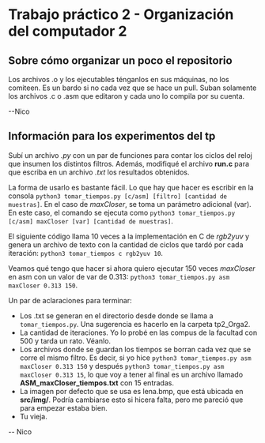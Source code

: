 Trabajo práctico 2 - Organización del computador 2
====================================================


Sobre cómo organizar un poco el repositorio
-----------------------------------------------------

Los archivos .o y los ejecutables ténganlos en sus máquinas, no los comiteen. Es un bardo si no cada vez que se hace un pull. Suban solamente los archivos .c o .asm que editaron y cada uno lo 
compila por su cuenta.

--Nico

Información para los experimentos del tp
--------------------------------------------------

Subí un archivo *.py* con un par de funciones para contar los ciclos del reloj que insumen los distintos filtros. Además, modifiqué el archivo **run.c** para que escriba en un archivo *.txt*
 los resultados obtenidos.

La forma de usarlo es bastante fácil. Lo que hay que hacer es escribir en la consola `python3 tomar_tiempos.py [c/asm] [filtro] [cantidad de muestras]`. En el caso de *maxCloser*, se toma un 
parámetro adicional (var). En este caso, el comando se ejecuta como `python3 tomar_tiempos.py [c/asm] maxCloser [var] [cantidad de muestras]`. 

El siguiente código llama 10 veces a la implementación en C de *rgb2yuv* y genera un archivo de texto con la cantidad de ciclos que tardó por cada iteración: `python3 tomar_tiempos c rgb2yuv 10`. 

Veamos qué tengo que hacer si ahora quiero ejecutar 150 veces *maxCloser* en asm con un valor de var de 0.313: `python3 tomar_tiempos.py asm maxCloser 0.313 150`.

Un par de aclaraciones para terminar:

- Los .txt se generan en el directorio desde donde se llama a `tomar_tiempos.py`. Una sugerencia es hacerlo en la carpeta tp2_Orga2.
- La cantidad de iteraciones. Yo lo probé en las compus de la facultad con 500 y tarda un rato. Véanlo.
- Los archivos donde se guardan los tiempos se borran cada vez que se corre el mismo filtro. Es decir, si yo hice `python3 tomar_tiempos.py asm maxCloser 0.313 150` y después 
`python3 tomar_tiempos.py asm maxCloser 0.313 15`, lo que voy a tener al final es un archivo llamado **ASM_maxCloser_tiempos.txt** con 15 entradas.
- La imagen por defecto que se usa es lena.bmp, que está ubicada en **src/img/**. Podría cambiarse esto si hicera falta, pero me pareció que para empezar estaba bien.
- Tu vieja.

-- Nico
